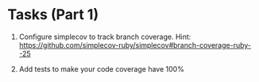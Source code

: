 # Tasks (Part 1)

1. Configure simplecov to track branch coverage. Hint: https://github.com/simplecov-ruby/simplecov#branch-coverage-ruby--25

2. Add tests to make your code coverage have 100%